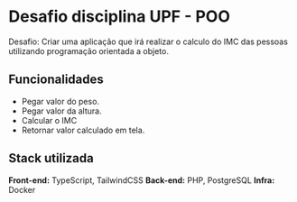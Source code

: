 # Desafio disciplina UPF - POO

Desafio: Criar uma aplicação que irá realizar o calculo do IMC das pessoas utilizando programação orientada a objeto.

## Funcionalidades

- Pegar valor do peso.
- Pegar valor da altura.
- Calcular o IMC
- Retornar valor calculado em tela.

## Stack utilizada

**Front-end:** TypeScript, TailwindCSS
**Back-end:** PHP, PostgreSQL
**Infra:** Docker


